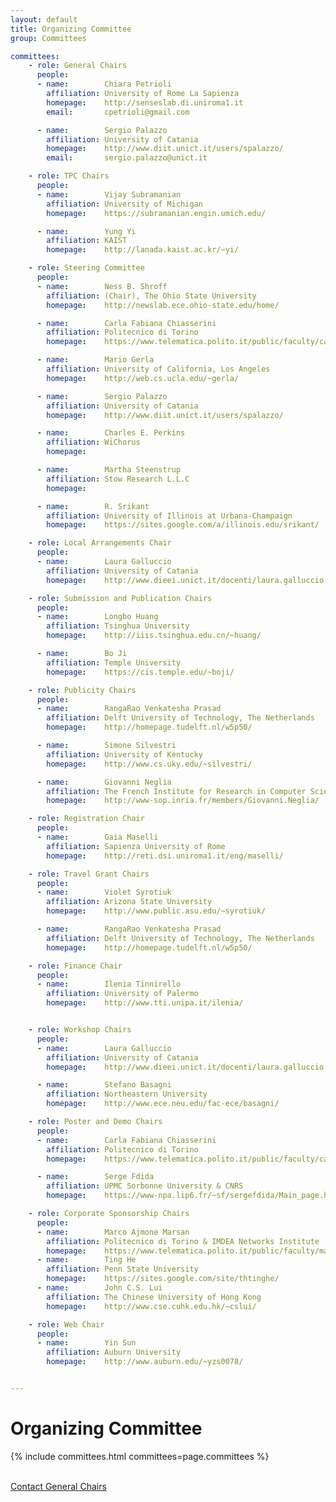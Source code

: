 ```yaml
---
layout: default
title: Organizing Committee
group: Committees

committees:
    - role: General Chairs
      people:
      - name:        Chiara Petrioli
        affiliation: University of Rome La Sapienza
        homepage:    http://senseslab.di.uniroma1.it
        email:       cpetrioli@gmail.com

      - name:        Sergio Palazzo
        affiliation: University of Catania
        homepage:    http://www.diit.unict.it/users/spalazzo/
        email:       sergio.palazzo@unict.it

    - role: TPC Chairs
      people:
      - name:        Vijay Subramanian
        affiliation: University of Michigan
        homepage:    https://subramanian.engin.umich.edu/

      - name:        Yung Yi
        affiliation: KAIST
        homepage:    http://lanada.kaist.ac.kr/~yi/

    - role: Steering Committee
      people:
      - name:        Ness B. Shroff
        affiliation: (Chair), The Ohio State University
        homepage:    http://newslab.ece.ohio-state.edu/home/

      - name:        Carla Fabiana Chiasserini
        affiliation: Politecnico di Torino
        homepage:    https://www.telematica.polito.it/public/faculty/carla-fabiana-chiasserini  

      - name:        Mario Gerla
        affiliation: University of California, Los Angeles
        homepage:    http://web.cs.ucla.edu/~gerla/  

      - name:        Sergio Palazzo
        affiliation: University of Catania
        homepage:    http://www.diit.unict.it/users/spalazzo/

      - name:        Charles E. Perkins
        affiliation: WiChorus
        homepage:    

      - name:        Martha Steenstrup
        affiliation: Stow Research L.L.C
        homepage:   

      - name:        R. Srikant
        affiliation: University of Illinois at Urbana-Champaign
        homepage:    https://sites.google.com/a/illinois.edu/srikant/

    - role: Local Arrangements Chair
      people:
      - name:        Laura Galluccio
        affiliation: University of Catania
        homepage:    http://www.dieei.unict.it/docenti/laura.galluccio

    - role: Submission and Publication Chairs
      people:
      - name:        Longbo Huang
        affiliation: Tsinghua University
        homepage:    http://iiis.tsinghua.edu.cn/~huang/

      - name:        Bo Ji
        affiliation: Temple University
        homepage:    https://cis.temple.edu/~boji/

    - role: Publicity Chairs
      people:
      - name:        RangaRao Venkatesha Prasad
        affiliation: Delft University of Technology, The Netherlands
        homepage:    http://homepage.tudelft.nl/w5p50/

      - name:        Simone Silvestri
        affiliation: University of Kentucky
        homepage:    http://www.cs.uky.edu/~silvestri/

      - name:        Giovanni Neglia
        affiliation: The French Institute for Research in Computer Science and Automation (inria)
        homepage:    http://www-sop.inria.fr/members/Giovanni.Neglia/ 

    - role: Registration Chair
      people:
      - name:        Gaia Maselli
        affiliation: Sapienza University of Rome
        homepage:    http://reti.dsi.uniroma1.it/eng/maselli/

    - role: Travel Grant Chairs
      people:
      - name:        Violet Syrotiuk
        affiliation: Arizona State University
        homepage:    http://www.public.asu.edu/~syrotiuk/

      - name:        RangaRao Venkatesha Prasad
        affiliation: Delft University of Technology, The Netherlands
        homepage:    http://homepage.tudelft.nl/w5p50/

    - role: Finance Chair
      people:
      - name:        Ilenia Tinnirello
        affiliation: University of Palermo
        homepage:    http://www.tti.unipa.it/ilenia/


    - role: Workshop Chairs
      people:
      - name:        Laura Galluccio
        affiliation: University of Catania
        homepage:    http://www.dieei.unict.it/docenti/laura.galluccio

      - name:        Stefano Basagni
        affiliation: Northeastern University
        homepage:    http://www.ece.neu.edu/fac-ece/basagni/

    - role: Poster and Demo Chairs
      people:
      - name:        Carla Fabiana Chiasserini
        affiliation: Politecnico di Torino
        homepage:    https://www.telematica.polito.it/public/faculty/carla-fabiana-chiasserini

      - name:        Serge Fdida
        affiliation: UPMC Sorbonne University & CNRS
        homepage:    https://www-npa.lip6.fr/~sf/sergefdida/Main_page.html

    - role: Corporate Sponsorship Chairs
      people:
      - name:        Marco Ajmone Marsan
        affiliation: Politecnico di Torino & IMDEA Networks Institute
        homepage:    https://www.telematica.polito.it/public/faculty/marco-ajmone-marsan
      - name:        Ting He
        affiliation: Penn State University
        homepage:    https://sites.google.com/site/thtinghe/
      - name:        John C.S. Lui
        affiliation: The Chinese University of Hong Kong
        homepage:    http://www.cse.cuhk.edu.hk/~cslui/     

    - role: Web Chair
      people:
      - name:        Yin Sun
        affiliation: Auburn University
        homepage:    http://www.auburn.edu/~yzs0078/


---
```


# Organizing Committee

{% include committees.html committees=page.committees %}

<br/>

<div class="row">
  <div class="col-sm-6 col-sm-offset-3">
    <a href="mailto:cpetrioli@gmail.com,sergio.palazzo@unict.it" class="btn btn-primary btn-block" role="button">Contact General Chairs</a>
  </div>
</div>
